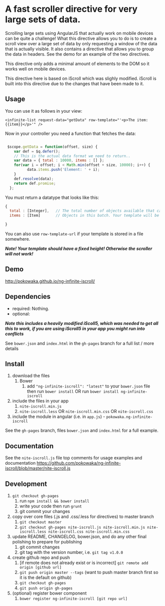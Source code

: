 # A fast scroller directive for very large sets of data.

Scrolling large sets using AngularJS that actually work on mobile devices can be quite a challenge! What this directive allows you to do is to create a scroll view over a large set of data by only requesting a window of the data that is actually visible.
It also contains a directive that allows you to group the data in
headers. See the demo for an example of the two directives.

This directive only adds a minimal amount of elements to the DOM so it works well on mobile devices.

This directive here is based on iScroll which was slighly modified. iScroll is built into this directive due to the changes that have been made to it. 

## Usage


You can use it as follows in your view:

`<infinite-list request-data="getData" row-template="'<p>The item: {{item}}</p>'" /> 
`

Now in your controller you need a function that fetches the data:

```javascript

 $scope.getData = function(offset, size) {
    var def = $q.defer();
    // This is the actual data format we need to return..
    var data = { total : 10000, items : [] };
    for(var i = offset; i < Math.min(offset + size, 10000); i++) {
          data.items.push('Element: ' + i);
    }
    def.resolve(data);
    return def.promise;
  };
```

You must return a datatype that looks like this:

```javascript
{
  total : [Integer],   // The total number of objects available that can be retrieved, this is not the length of the list of items below!
  items : [Item]       // Objects in this batch. Your template will be asked to render indivudal items of this list

}
```

You can also use `row-template-url` if your template is stored in a file somewhere. 


***Note! Your template should have a fixed height! Otherwise the scroller will not work!*** 



## Demo
http://pokowaka.github.io/ng-infinite-iscroll/

## Dependencies
- required: Nothing.
- optional:

***Note this includes a heavily modified iScoll5, which was needed to get all this to work, if you are using iScroll5 in your app you might run into conflicts***
	

See `bower.json` and `index.html` in the `gh-pages` branch for a full list / more details

## Install
1. download the files
	1. Bower
		1. add `"ng-infinite-iscroll": "latest"` to your `bower.json` file then run `bower install` OR run `bower install ng-infinite-iscroll`
2. include the files in your app
	1. `nite-iscroll.min.js`
	2. `nite-iscroll.less` OR `nite-iscroll.min.css` OR `nite-iscroll.css`
3. include the module in angular (i.e. in `app.js`) - `pokowaka.ng-infinite-iscroll`

See the `gh-pages` branch, files `bower.json` and `index.html` for a full example.


## Documentation
See the `nite-iscroll.js` file top comments for usage examples and documentation
https://github.com/pokowaka/ng-infinite-iscroll/blob/master/nite-iscroll.js


## Development

1. `git checkout gh-pages`
	1. run `npm install && bower install`
	2. write your code then run `grunt`
	3. git commit your changes
2. copy over core files (.js and .css/.less for directives) to master branch
	1. `git checkout master`
	2. `git checkout gh-pages nite-iscroll.js nite-iscroll.min.js nite-iscroll.less nite-iscroll.css nite-iscroll.min.css`
3. update README, CHANGELOG, bower.json, and do any other final polishing to prepare for publishing
	1. git commit changes
	2. git tag with the version number, i.e. `git tag v1.0.0`
4. create github repo and push
	1. [if remote does not already exist or is incorrect] `git remote add origin [github url]`
	2. `git push origin master --tags` (want to push master branch first so it is the default on github)
	3. `git checkout gh-pages`
	4. `git push origin gh-pages`
5. (optional) register bower component
	1. `bower register ng-infinite-iscroll [git repo url]`
